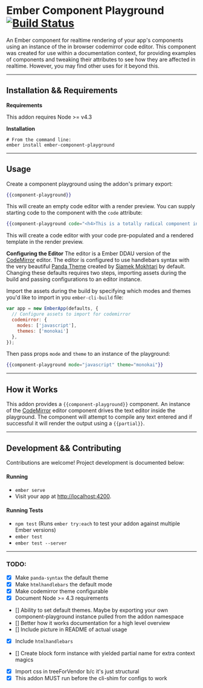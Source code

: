 # Ember Component Playground [![Build Status](https://travis-ci.org/healthsparq/ember-component-playground.svg?branch=master)](https://travis-ci.org/healthsparq/ember-component-playground)

An Ember component for realtime rendering of your app's components using an instance of the in browser codemirror code editor. This component was created for use within a documentation context, for providing examples of components and tweaking their attributes to see how they are affected in realtime. However, you may find other uses for it beyond this.

***

## Installation && Requirements

**Requirements**

This addon requires Node >= v4.3

**Installation**

```
# From the command line:
ember install ember-component-playground
```

***

## Usage

Create a component playground using the addon's primary export:

```handlebars
{{component-playground}}
```

This will create an empty code editor with a render preview. You can supply starting code to the component with the `code` attribute:

```handlebars
{{component-playground code="<h4>This is a totally radical component in my project:</h4> {{radical-component}}"}}
```

This will create a code editor with your code pre-populated and a rendered template in the render preview.

**Configuring the Editor**
The editor is a Ember DDAU version of the [CodeMirror](https://codemirror.net/) editor. The editor is configured to use handlebars syntax with the very beautiful [Panda Theme](https://github.com/PandaTheme) created by [Siamek Mokhtari](https://github.com/siamak) by default. Changing these defaults requires two steps, importing assets during the build and passing configurations to an editor instance.

Import the assets during the build by specifying which modes and themes you'd like to import in you `ember-cli-build` file:

```javascript
var app = new EmberApp(defaults, {
  // Configure assets to import for codemirror
  codemirror: {
    modes: ['javascript'],
    themes: ['monokai']
  },
});
```

Then pass props `mode` and `theme` to an instance of the playground:

```handlebars
{{component-playground mode="javascript" theme="monokai"}}
```

***

## How it Works

This addon provides a `{{component-playground}}` component. An instance of the [CodeMirror](https://codemirror.net/) editor component drives the text editor inside the playground. The component will attempt to compile any text entered and if successful it will render the output using a `{{partial}}`.

***

## Development && Contributing

Contributions are welcome! Project development is documented below:

#### Running

* `ember serve`
* Visit your app at [http://localhost:4200](http://localhost:4200).

#### Running Tests

* `npm test` (Runs `ember try:each` to test your addon against multiple Ember versions)
* `ember test`
* `ember test --server`

***

### TODO:

- [x] Make `panda-syntax` the default theme
- [x] Make `htmlhandlebars` the default mode
- [x] Make codemirror theme configurable
- [x] Document Node >= 4.3 requirements
- [] Ability to set default themes. Maybe by exporting your own component-playground instance pulled from the addon namespace
- [] Better how it works documentation for a high level overview
- [] Include picture in README of actual usage
- [x] Include `htmlhandlebars`
- [] Create block form instance with yielded partial name for extra context magics
- [x] Import css in treeForVendor b/c it's just structural
- [x] This addon MUST run before the cli-shim for configs to work
